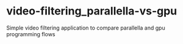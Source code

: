 # video-filtering_parallella-vs-gpu
Simple video filtering application to compare parallella and gpu programming flows
